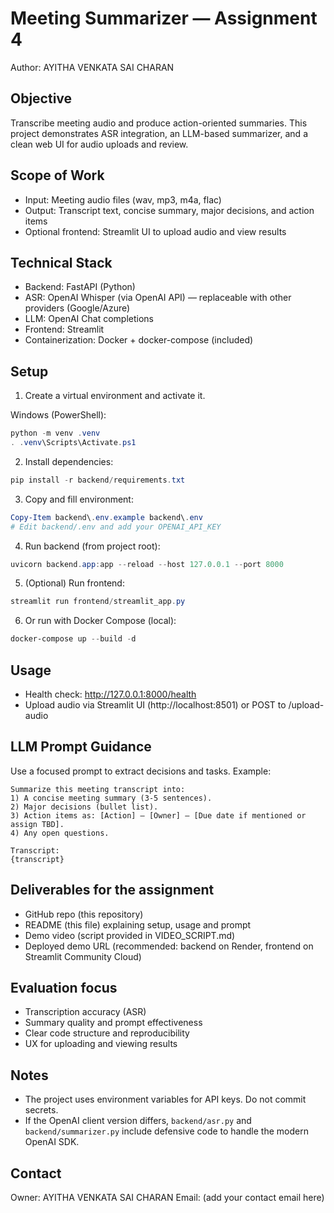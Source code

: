 # Meeting Summarizer — Assignment 4

Author: AYITHA VENKATA SAI CHARAN

## Objective

Transcribe meeting audio and produce action-oriented summaries. This project demonstrates ASR integration, an LLM-based summarizer, and a clean web UI for audio uploads and review.

## Scope of Work

- Input: Meeting audio files (wav, mp3, m4a, flac)
- Output: Transcript text, concise summary, major decisions, and action items
- Optional frontend: Streamlit UI to upload audio and view results

## Technical Stack

- Backend: FastAPI (Python)
- ASR: OpenAI Whisper (via OpenAI API) — replaceable with other providers (Google/Azure)
- LLM: OpenAI Chat completions
- Frontend: Streamlit
- Containerization: Docker + docker-compose (included)

## Setup

1. Create a virtual environment and activate it.

Windows (PowerShell):

```powershell
python -m venv .venv
. .venv\Scripts\Activate.ps1
```

2. Install dependencies:

```powershell
pip install -r backend/requirements.txt
```

3. Copy and fill environment:

```powershell
Copy-Item backend\.env.example backend\.env
# Edit backend/.env and add your OPENAI_API_KEY
```

4. Run backend (from project root):

```powershell
uvicorn backend.app:app --reload --host 127.0.0.1 --port 8000
```

5. (Optional) Run frontend:

```powershell
streamlit run frontend/streamlit_app.py
```

6. Or run with Docker Compose (local):

```powershell
docker-compose up --build -d
```

## Usage

- Health check: http://127.0.0.1:8000/health
- Upload audio via Streamlit UI (http://localhost:8501) or POST to /upload-audio

## LLM Prompt Guidance

Use a focused prompt to extract decisions and tasks. Example:

```
Summarize this meeting transcript into:
1) A concise meeting summary (3-5 sentences).
2) Major decisions (bullet list).
3) Action items as: [Action] — [Owner] — [Due date if mentioned or assign TBD].
4) Any open questions.

Transcript:
{transcript}
```

## Deliverables for the assignment

- GitHub repo (this repository)
- README (this file) explaining setup, usage and prompt
- Demo video (script provided in VIDEO_SCRIPT.md)
- Deployed demo URL (recommended: backend on Render, frontend on Streamlit Community Cloud)

## Evaluation focus

- Transcription accuracy (ASR)
- Summary quality and prompt effectiveness
- Clear code structure and reproducibility
- UX for uploading and viewing results

## Notes

- The project uses environment variables for API keys. Do not commit secrets.
- If the OpenAI client version differs, `backend/asr.py` and `backend/summarizer.py` include defensive code to handle the modern OpenAI SDK.

## Contact

Owner: AYITHA VENKATA SAI CHARAN
Email: (add your contact email here)

